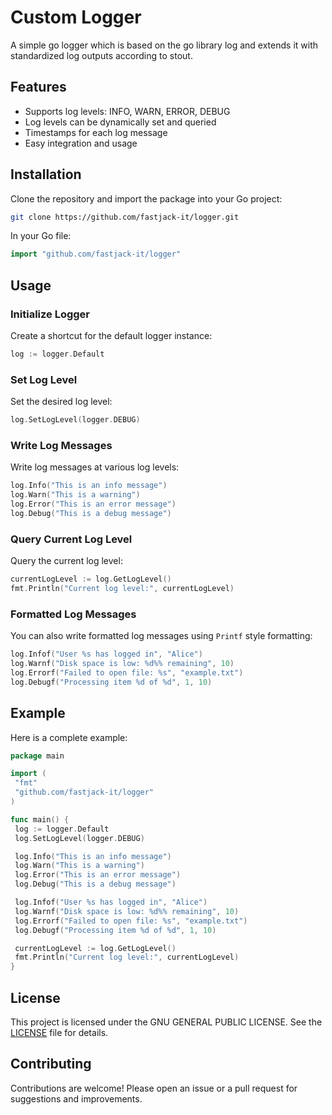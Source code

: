 # Custom Logger

A simple go logger which is based on the go library log and extends it with standardized log outputs according to stout.

## Features

- Supports log levels: INFO, WARN, ERROR, DEBUG
- Log levels can be dynamically set and queried
- Timestamps for each log message
- Easy integration and usage

## Installation

Clone the repository and import the package into your Go project:

```sh
git clone https://github.com/fastjack-it/logger.git
```

In your Go file:

```go
import "github.com/fastjack-it/logger"
```

## Usage

### Initialize Logger

Create a shortcut for the default logger instance:

```go
log := logger.Default
```

### Set Log Level

Set the desired log level:

```go
log.SetLogLevel(logger.DEBUG)
```

### Write Log Messages

Write log messages at various log levels:

```go
log.Info("This is an info message")
log.Warn("This is a warning")
log.Error("This is an error message")
log.Debug("This is a debug message")
```

### Query Current Log Level

Query the current log level:

```go
currentLogLevel := log.GetLogLevel()
fmt.Println("Current log level:", currentLogLevel)
```

### Formatted Log Messages

You can also write formatted log messages using `Printf` style formatting:

```go
log.Infof("User %s has logged in", "Alice")
log.Warnf("Disk space is low: %d%% remaining", 10)
log.Errorf("Failed to open file: %s", "example.txt")
log.Debugf("Processing item %d of %d", 1, 10)
```

## Example

Here is a complete example:

```go
package main

import (
 "fmt"
 "github.com/fastjack-it/logger"
)

func main() {
 log := logger.Default
 log.SetLogLevel(logger.DEBUG)

 log.Info("This is an info message")
 log.Warn("This is a warning")
 log.Error("This is an error message")
 log.Debug("This is a debug message")

 log.Infof("User %s has logged in", "Alice")
 log.Warnf("Disk space is low: %d%% remaining", 10)
 log.Errorf("Failed to open file: %s", "example.txt")
 log.Debugf("Processing item %d of %d", 1, 10)

 currentLogLevel := log.GetLogLevel()
 fmt.Println("Current log level:", currentLogLevel)
}
```

## License

This project is licensed under the GNU GENERAL PUBLIC LICENSE. See the [LICENSE](LICENSE) file for details.

## Contributing

Contributions are welcome! Please open an issue or a pull request for suggestions and improvements.
